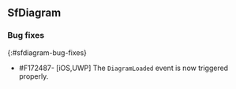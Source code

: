 ## SfDiagram

### Bug fixes
{:#sfdiagram-bug-fixes}

* \#F172487- [iOS,UWP] The `DiagramLoaded` event is now triggered properly.

